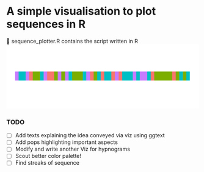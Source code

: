 # A simple visualisation to plot sequences in R
:page_with_curl: sequence_plotter.R contains the script written in R
![Sequence](https://github.com/rahulvenugopal/sequence_plotter/blob/master/img/sequence.png)

### TODO
- [ ] Add texts explaining the idea conveyed via viz using ggtext
- [ ] Add pops highlighting important aspects
- [ ] Modify and write another Viz for hypnograms
- [ ] Scout better color palette!
- [ ] Find streaks of sequence

